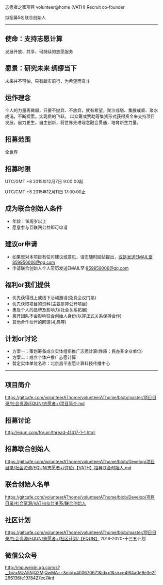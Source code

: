 志愿者之家项目 volunteer@home (VATH) Recruit co-founder

拟招募5名联合创始人

---

使命：支持志愿计算
------
发展开放、共享、可持续的志愿服务

愿景：研究未来 绸缪当下
------
未来并不可怕，只有踏实前行，为希望而奋斗

运作理念
------
个人的力量再微弱，只要不抛弃、不放弃，就有希望。聚沙成塔、集腋成裘、聚水成涓，不断探索，实现质的飞跃。
以众筹或赞助等集资形式获得资金来支持项目发展，自力更生，自主创新，将世界先进理念融会贯通，培育新生力量。

招募范围
------
全世界

招募时限
------
UTC/GMT +8 2015年12月7日 9:00:00起

UTC/GMT +8 2015年12月11日 17:00:00止

成为联合创始人条件
------
* 年龄：18周岁以上
* 愿意参与互联网公益即可申请

建议or申请
------
* 如果您对本项目有任何建议或意见，请您随时回帖提出，或是发送EMAIL至859956006@qq.com
* 申请联合创始人个人简历发送EMAIL至:859956006@qq.com

福利or我们提供
------
* 优先获得线上或线下活动邀请(免费会议门票)
* 优先获取项目的资料(主要是非公开项目)
* 惠及个人的品牌及影响力(社会关系拓展)
* 离开团队不会影响联合创始人身份(以非正式关系保持合作)
* 其他合作伙伴的回馈(礼品等)

计划or讨论
------
* 方案一：策划筹备成立实体组织推广志愿计算(性质：民办非企业单位)
* 方案二：成立个体户推广志愿计算
* 暂定实体单位名称：北京昌平志愿计算科技传播中心

---

项目简介
------
https://gitcafe.com/volunteerAThome/volunteerAThome/blob/master/项目目录/社会资源/EQUN/志愿者+/项目简介.md

招募讨论
------
http://equn.com/forum/thread-41417-1-1.html

招募联合创始人
------
https://gitcafe.com/volunteerAThome/volunteerAThome/blob/Develop/项目目录/社会资源/EQUN/志愿者+/讨论/【VATH】招募联合创始人.md

联合创始人名单
------
https://gitcafe.com/volunteerAThome/volunteerAThome/blob/Develop/项目目录/社会资源/VATH/伙伴关系/联合创始人

社区计划
------
https://gitcafe.com/volunteerAThome/volunteerAThome/blob/master/项目目录/社会资源/EQUN/志愿者+/社区计划/【EQUN】 2016-2020-十三五计划

微信公众号
------
http://mp.weixin.qq.com/s?__biz=MzA5NjQ2MjQwMA==&mid=400670671&idx=1&sn=e49f4a0e9e3e2f266136fe1978427ec7#rd